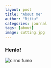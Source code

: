 ```yaml
---
layout: post
title: "About me"
author: "Riiku"
categories: journal
tags: [about]
image: cutting.jpg
---
```


### Henlo!  

![cirno fumo](https://media.tenor.com/images/fe780dc8c54b9d680e17496cba08961c/tenor.gif)
